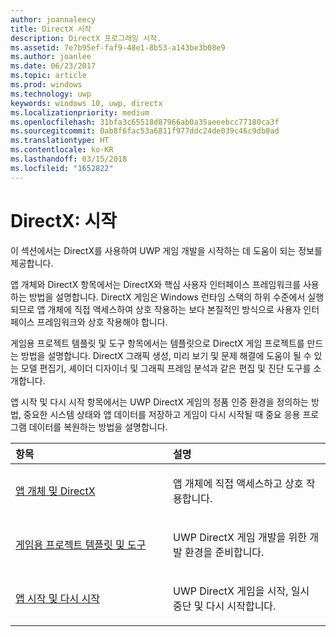 ```yaml
---
author: joannaleecy
title: DirectX 시작
description: DirectX 프로그래밍 시작.
ms.assetid: 7e7b95ef-faf9-48e1-8b53-a143be3b08e9
ms.author: joanlee
ms.date: 06/23/2017
ms.topic: article
ms.prod: windows
ms.technology: uwp
keywords: windows 10, uwp, directx
ms.localizationpriority: medium
ms.openlocfilehash: 31bfa3c65518d87966ab0a35aeeebcc77180ca3f
ms.sourcegitcommit: 0ab8f6fac53a6811f977ddc24de039c46c9db0ad
ms.translationtype: HT
ms.contentlocale: ko-KR
ms.lasthandoff: 03/15/2018
ms.locfileid: "1652822"
---
```

# <a name="directx-getting-started"></a>DirectX: 시작

이 섹션에서는 DirectX를 사용하여 UWP 게임 개발을 시작하는 데 도움이 되는 정보를 제공합니다. 

앱 개체와 DirectX 항목에서는 DirectX와 핵심 사용자 인터페이스 프레임워크를 사용하는 방법을 설명합니다. DirectX 게임은 Windows 런타임 스택의 하위 수준에서 실행되므로 앱 개체에 직접 액세스하여 상호 작용하는 보다 본질적인 방식으로 사용자 인터페이스 프레임워크와 상호 작용해야 합니다.

게임용 프로젝트 템플릿 및 도구 항목에서는 템플릿으로 DirectX 게임 프로젝트를 만드는 방법을 설명합니다. DirectX 그래픽 생성, 미리 보기 및 문제 해결에 도움이 될 수 있는 모델 편집기, 셰이더 디자이너 및 그래픽 프레임 분석과 같은 편집 및 진단 도구를 소개합니다.

앱 시작 및 다시 시작 항목에서는 UWP DirectX 게임의 정품 인증 환경을 정의하는 방법, 중요한 시스템 상태와 앱 데이터를 저장하고 게임이 다시 시작될 때 중요 응용 프로그램 데이터를 복원하는 방법을 설명합니다.

<table>
<colgroup>
<col width="50%" />
<col width="50%" />
</colgroup>
<thead>
<tr class="header">
<th align="left">항목</th>
<th align="left">설명</th>
</tr>
</thead>
<tbody>
<tr class="odd">
<td align="left"><p><a href="about-the-uwp-user-interface-and-directx.md">앱 개체 및 DirectX</a></p></td>
<td align="left"><p>앱 개체에 직접 액세스하고 상호 작용합니다.</p></td>
</tr>
<tr class="even">
<td align="left"><p><a href="prepare-your-dev-environment-for-windows-store-directx-game-development.md">게임용 프로젝트 템플릿 및 도구</a></p></td>
<td align="left"><p>UWP DirectX 게임 개발을 위한 개발 환경을 준비합니다.</p></td>
</tr>
<tr class="odd">
<td align="left"><p><a href="launching-and-resuming-apps-directx-and-cpp.md">앱 시작 및 다시 시작</a></p></td>
<td align="left"><p>UWP DirectX 게임을 시작, 일시 중단 및 다시 시작합니다.</p></td>
</tr>
</tbody>
</table>